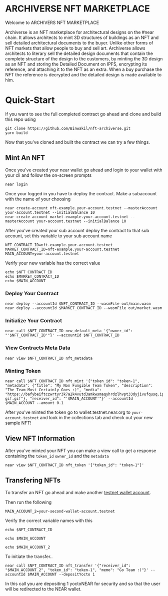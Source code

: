 # ARCHIVERSE NFT MARKETPLACE 

Welcome to ARCHIVERS NFT MARKETPLACE 

Archiverse is an NFT marketplace for architectural designs on the #near chain. It allows architects to mint 3D structures of buildings as an NFT and sell detailed architectural documents to the buyer. Unlike other forms of NFT markets that allow people to buy and sell art. Archiverse allows architects to literary sell the detailed design documents that contain the complete structure of the design to the customers, by minting the 3D design as an NFT and storing the Detailed Document on IPFS, encrypting its reference, and attaching it to the NFT as an extra.
When a buy purchase the NFT  the reference is decrypted and the detailed design is made available to him.



# Quick-Start 

If you want to see the full completed contract go ahead and clone and build this repo using 
```=bash
git clone https://github.com/Binwakil/nft-archiverse.git 
yarn build
```
Now that you've cloned and built the contract we can try a few things. 

## Mint An NFT

Once you've created your near wallet go ahead and login to your wallet with your cli and follow the on-screen prompts

```=bash
near login
```

Once your logged in you have to deploy the contract. Make a subaccount with the name of your choosing 

```=bash 
near create-account nft-example.your-account.testnet --masterAccount your-account.testnet --initialBalance 10
near create-account market-example.your-account.testnet --masterAccount your-account.testnet --initialBalance 10
```

After you've created your sub account deploy the contract to that sub account, set this variable to your sub account name

```=bash
NFT_CONTRACT_ID=nft-example.your-account.testnet
MARKET_CONTRACT_ID=nft-example.your-account.testnet
MAIN_ACCOUNT=your-account.testnet
```

Verify your new variable has the correct value
```=bash
echo $NFT_CONTRACT_ID
echo $MARKET_CONTRACT_ID
echo $MAIN_ACCOUNT
```


### Deploy Your Contract
```=bash
near deploy --accountId $NFT_CONTRACT_ID --wasmFile out/main.wasm
near deploy --accountId $MARKET_CONTRACT_ID --wasmFile out/market.wasm
```

### Initialize Your Contract 

```=bash
near call $NFT_CONTRACT_ID new_default_meta '{"owner_id": "'$NFT_CONTRACT_ID'"}' --accountId $NFT_CONTRACT_ID
```

### View Contracts Meta Data

```=bash
near view $NFT_CONTRACT_ID nft_metadata
```
### Minting Token

```bash=
near call $NFT_CONTRACT_ID nft_mint '{"token_id": "token-1", "metadata": {"title": "My Non Fungible Team Token", "description": "The Team Most Certainly Goes :)", "media": "https://bafybeiftczwrtyr3k7a2k4vutd3amkwsmaqyhrdzlhvpt33dyjivufqusq.ipfs.dweb.link/goteam-gif.gif"}, "receiver_id": "'$MAIN_ACCOUNT'"}' --accountId $MAIN_ACCOUNT --amount 0.1
```

After you've minted the token go to wallet.testnet.near.org to `your-account.testnet` and look in the collections tab and check out your new sample NFT! 



## View NFT Information

After you've minted your NFT you can make a view call to get a response containing the `token_id` `owner_id` and the `metadata`

```bash=
near view $NFT_CONTRACT_ID nft_token '{"token_id": "token-1"}'
```

## Transfering NFTs

To transfer an NFT go ahead and make another [testnet wallet account](https://wallet.testnet.near.org).

Then run the following
```bash=
MAIN_ACCOUNT_2=your-second-wallet-account.testnet
```

Verify the correct variable names with this

```=bash
echo $NFT_CONTRACT_ID

echo $MAIN_ACCOUNT

echo $MAIN_ACCOUNT_2
```

To initiate the transfer..

```bash=
near call $NFT_CONTRACT_ID nft_transfer '{"receiver_id": "$MAIN_ACCOUNT_2", "token_id": "token-1", "memo": "Go Team :)"}' --accountId $MAIN_ACCOUNT --depositYocto 1
```

In this call you are depositing 1 yoctoNEAR for security and so that the user will be redirected to the NEAR wallet.
